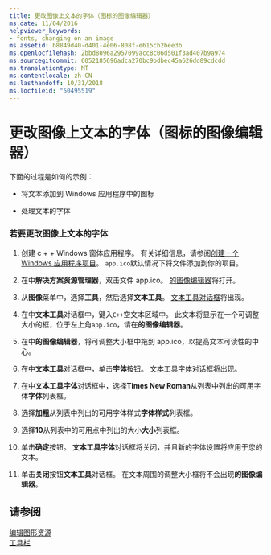 ```yaml
---
title: 更改图像上文本的字体（图标的图像编辑器）
ms.date: 11/04/2016
helpviewer_keywords:
- fonts, changing on an image
ms.assetid: b8849d40-d401-4e06-808f-e615cb2bee3b
ms.openlocfilehash: 2bbd8096a2957099acc8c06d501f3ad407b9a974
ms.sourcegitcommit: 6052185696adca270bc9bdbec45a626dd89cdcdd
ms.translationtype: MT
ms.contentlocale: zh-CN
ms.lasthandoff: 10/31/2018
ms.locfileid: "50495519"
---
```

# <a name="changing-the-font-of-text-on-an-image-image-editor-for-icons"></a>更改图像上文本的字体（图标的图像编辑器）

下面的过程是如何的示例：

- 将文本添加到 Windows 应用程序中的图标

- 处理文本的字体

### <a name="to-change-the-font-of-text-on-an-image"></a>若要更改图像上文本的字体

1. 创建 c + + Windows 窗体应用程序。 有关详细信息，请参阅[创建一个 Windows 应用程序项目](/previous-versions/visualstudio/visual-studio-2010/42wc9kk5)。 `app.ico`默认情况下将文件添加到你的项目。

2. 在中**解决方案资源管理器**，双击文件 app.ico。 [的图像编辑器](../windows/image-editor-for-icons.md)将打开。

3. 从**图像**菜单中，选择**工具**，然后选择**文本工具**。 [文本工具对话框](../windows/text-tool-dialog-box-image-editor-for-icons.md)将出现。

4. 在中**文本工具**对话框中，键入`C++`空文本区域中。 此文本将显示在一个可调整大小的框，位于左上角`app.ico`，请在**的图像编辑器**。

5. 在中**的图像编辑器**，将可调整大小框中拖到 app.ico，以提高文本可读性的中心。

6. 在中**文本工具**对话框中，单击**字体**按钮。 [文本工具字体对话框](../windows/text-tool-font-dialog-box-image-editor-for-icons.md)将出现。

7. 在中**文本工具字体**对话框中，选择**Times New Roman**从列表中列出的可用字体**字体**列表框。

8. 选择**加粗**从列表中列出的可用字体样式**字体样式**列表框。

9. 选择**10**从列表中的可用点中列出的大小**大小**列表框。

10. 单击**确定**按钮。 **文本工具字体**对话框将关闭，并且新的字体设置将应用于您的文本。

11. 单击**关闭**按钮**文本工具**对话框。 在文本周围的调整大小框将不会出现**的图像编辑器**。

## <a name="see-also"></a>请参阅

[编辑图形资源](../windows/editing-graphical-resources-image-editor-for-icons.md)<br/>
[工具栏](../windows/toolbar-image-editor-for-icons.md)